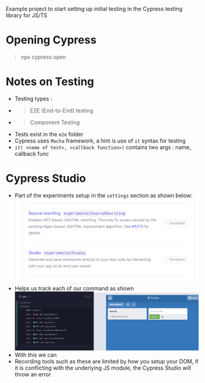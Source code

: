 Example project to start setting up initial testing in the Cypress testing library for JS/TS

# Opening Cypress
> npx cypress open

# Notes on Testing
* Testing types : 
* > E2E (End-to-End) testing
* > Component Testing
* Tests exist in the `e2e` folder
* Cypress uses `Mocha` framework, a hint is use of `it` syntax for testing
* `it( <name of test>, <callback function>)` contains two args : name, callback func

# Cypress Studio
* Part of the experiments setup in the `settings` section as shown below:
![alt text](image.png)
* Helps us track each of our command as shown
![alt text](image-1.png)
* With this we can
* Recording tools such as these are limited by how you setup your DOM, if it is conflicting with the underlying JS module, the Cypress Studio will throw an error